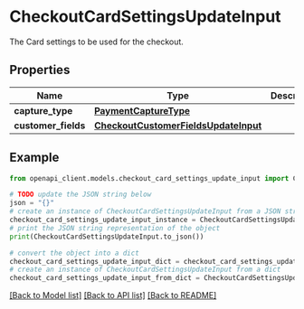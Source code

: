 # CheckoutCardSettingsUpdateInput

The Card settings to be used for the checkout.

## Properties

Name | Type | Description | Notes
------------ | ------------- | ------------- | -------------
**capture_type** | [**PaymentCaptureType**](PaymentCaptureType.md) |  | [optional] 
**customer_fields** | [**CheckoutCustomerFieldsUpdateInput**](CheckoutCustomerFieldsUpdateInput.md) |  | [optional] 

## Example

```python
from openapi_client.models.checkout_card_settings_update_input import CheckoutCardSettingsUpdateInput

# TODO update the JSON string below
json = "{}"
# create an instance of CheckoutCardSettingsUpdateInput from a JSON string
checkout_card_settings_update_input_instance = CheckoutCardSettingsUpdateInput.from_json(json)
# print the JSON string representation of the object
print(CheckoutCardSettingsUpdateInput.to_json())

# convert the object into a dict
checkout_card_settings_update_input_dict = checkout_card_settings_update_input_instance.to_dict()
# create an instance of CheckoutCardSettingsUpdateInput from a dict
checkout_card_settings_update_input_from_dict = CheckoutCardSettingsUpdateInput.from_dict(checkout_card_settings_update_input_dict)
```
[[Back to Model list]](../README.md#documentation-for-models) [[Back to API list]](../README.md#documentation-for-api-endpoints) [[Back to README]](../README.md)


